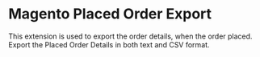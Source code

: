 # Magento Placed Order Export
This extension is used to export the order details,  when the order placed.
Export the Placed Order Details in both text and CSV format.
